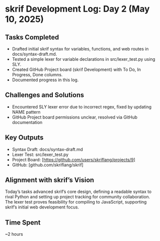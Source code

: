 # skrif Development Log: Day 2 (May 10, 2025)

## Tasks Completed
- Drafted initial skrif syntax for variables, functions, and web routes in docs/syntax-draft.md.
- Tested a simple lexer for variable declarations in src/lexer_test.py using SLY.
- Created GitHub Project board (skrif Development) with To Do, In Progress, Done columns.
- Documented progress in this log.

## Challenges and Solutions
- Encountered SLY lexer error due to incorrect regex, fixed by updating NAME pattern
- GitHub Project board permissions unclear, resolved via GitHub documentation

## Key Outputs
- Syntax Draft: docs/syntax-draft.md
- Lexer Test: src/lexer_test.py
- Project Board: [https://github.com/users/skriflang/projects/9]
- GitHub: [github.com/skriflang/skrif]

## Alignment with skrif’s Vision
Today’s tasks advanced skrif’s core design, defining a readable syntax to rival Python and setting up project tracking for community collaboration. The lexer test proves feasibility for compiling to JavaScript, supporting skrif’s initial web development focus.

## Time Spent
~2 hours
